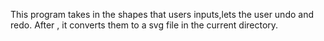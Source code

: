 This program takes in the shapes that users inputs,lets the user undo and redo.
After , it converts them to a svg file in the current directory.